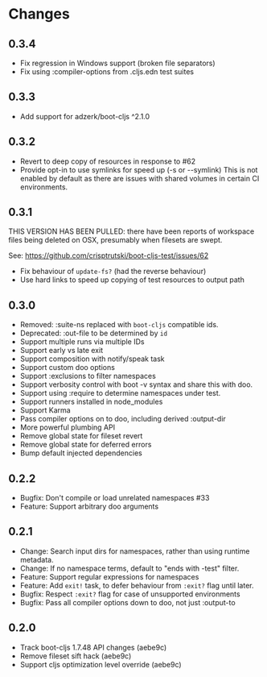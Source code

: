 # Changes

## 0.3.4

- Fix regression in Windows support (broken file separators)
- Fix using :compiler-options from .cljs.edn test suites

## 0.3.3

- Add support for adzerk/boot-cljs ^2.1.0

## 0.3.2

- Revert to deep copy of resources in response to #62
- Provide opt-in to use symlinks for speed up (-s or --symlink)
  This is not enabled by default as there are issues with shared volumes
  in certain CI environments.

## 0.3.1

THIS VERSION HAS BEEN PULLED: there have been reports of workspace
files being deleted on OSX, presumably when filesets are swept.

See: https://github.com/crisptrutski/boot-cljs-test/issues/62

- Fix behaviour of `update-fs?` (had the reverse behaviour)
- Use hard links to speed up copying of test resources to output path

## 0.3.0

- Removed: :suite-ns replaced with `boot-cljs` compatible ids.
- Deprecated: :out-file to be determined by `id`
- Support multiple runs via multiple IDs
- Support early vs late exit
- Support composition with notify/speak task
- Support custom doo options
- Support :exclusions to filter namespaces
- Support verbosity control with boot -v syntax and share this with doo.
- Support using :require to determine namespaces under test.
- Support runners installed in node_modules
- Support Karma
- Pass compiler options on to doo, including derived :output-dir
- More powerful plumbing API
- Remove global state for fileset revert
- Remove global state for deferred errors
- Bump default injected dependencies

## 0.2.2

- Bugfix: Don't compile or load unrelated namespaces #33
- Feature: Support arbitrary doo arguments

## 0.2.1

- Change: Search input dirs for namespaces, rather than using runtime metadata.
- Change: If no namespace terms, default to "ends with -test" filter.
- Feature: Support regular expressions for namespaces
- Feature: Add `exit!` task, to defer behaviour from `:exit?` flag until later.
- Bugfix: Respect `:exit?` flag for case of unsupported environments
- Bugfix: Pass all compiler options down to doo, not just :output-to

## 0.2.0

- Track boot-cljs 1.7.48 API changes (aebe9c)
- Remove fileset sift hack (aebe9c)
- Support cljs optimization level override (aebe9c)
